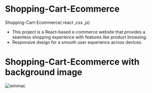 # Shopping-Cart-Ecommerce
Shopping-Cart-Ecommerce( react ,css ,js)
- This project is a React-based e-commerce website that provides a seamless shopping experience with features like product browsing.
- Responsive design for a smooth user experience across devices.
 # Shopping-Cart-Ecommerce with background image
![winmac](https://github.com/mohamedshafrin/Shopping-Card-Ecommerce-Website-/assets/140060046/486ef4d7-d994-430f-a30b-cf93d2435050)

